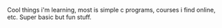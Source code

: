 Cool things i'm learning, most is simple c programs, courses i find online, etc.
Super basic but fun stuff.
